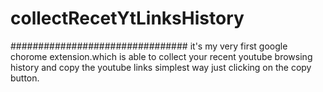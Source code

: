 # collectRecetYtLinksHistory

################################
it's my very first google chorome extension.which is able to collect your recent youtube browsing history and copy the youtube links simplest way just clicking on the copy button.
